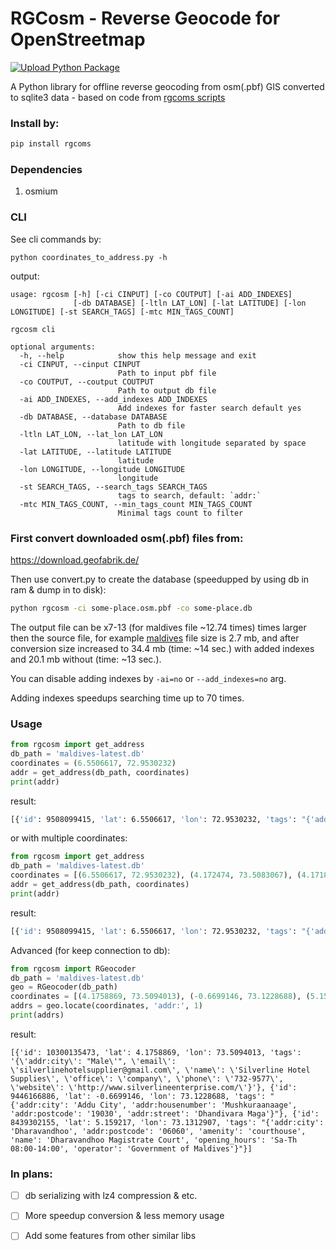 # RGCosm - Reverse Geocode for OpenStreetmap
[![Upload Python Package](https://github.com/BlackCatDevel0per/rgcosm/actions/workflows/python-publish.yml/badge.svg)](https://github.com/BlackCatDevel0per/rgcosm/actions/workflows/python-publish.yml)

A Python library for offline reverse geocoding from osm(.pbf) GIS converted to sqlite3 data - based on code from [rgcoms scripts](https://github.com/punnerud/rgcosm)

### Install by:
```bash
pip install rgcoms
```

### Dependencies
1. osmium

### CLI
See cli commands by:
```
python coordinates_to_address.py -h
```
output:
```
usage: rgcosm [-h] [-ci CINPUT] [-co COUTPUT] [-ai ADD_INDEXES]
              [-db DATABASE] [-ltln LAT_LON] [-lat LATITUDE] [-lon LONGITUDE] [-st SEARCH_TAGS] [-mtc MIN_TAGS_COUNT]

rgcosm cli

optional arguments:
  -h, --help            show this help message and exit
  -ci CINPUT, --cinput CINPUT
                        Path to input pbf file
  -co COUTPUT, --coutput COUTPUT
                        Path to output db file
  -ai ADD_INDEXES, --add_indexes ADD_INDEXES
                        Add indexes for faster search default yes
  -db DATABASE, --database DATABASE
                        Path to db file
  -ltln LAT_LON, --lat_lon LAT_LON
                        latitude with longitude separated by space
  -lat LATITUDE, --latitude LATITUDE
                        latitude
  -lon LONGITUDE, --longitude LONGITUDE
                        longitude
  -st SEARCH_TAGS, --search_tags SEARCH_TAGS
                        tags to search, default: `addr:`
  -mtc MIN_TAGS_COUNT, --min_tags_count MIN_TAGS_COUNT
                        Minimal tags count to filter
```

### First convert downloaded osm(.pbf) files from:
https://download.geofabrik.de/

Then use convert.py to create the database (speedupped by using db in ram & dump in to disk):
```bash
python rgcosm -ci some-place.osm.pbf -co some-place.db
```

The output file can be x7-13 (for maldives file ~12.74 times) times larger then the source file, for example [maldives](https://download.geofabrik.de/asia/maldives-latest.osm.pbf) file size is 2.7 mb, and after conversion size increased to 34.4 mb (time: ~14 sec.) with added indexes and 20.1 mb without (time: ~13 sec.).

You can disable adding indexes by `-ai=no` or `--add_indexes=no` arg.

Adding indexes speedups searching time up to 70 times.

### Usage
```python
from rgcosm import get_address
db_path = 'maldives-latest.db'
coordinates = (6.5506617, 72.9530232)
addr = get_address(db_path, coordinates)
print(addr)
```
result:
```bash
[{'id': 9508099415, 'lat': 6.5506617, 'lon': 72.9530232, 'tags': "{'addr:block_number': '26', 'generator:method': 'combustion', 'generator:output:electricity': '200 kV', 'generator:source': 'diesel', 'name': 'Vaikaradhoo Fenaka Power Plant 3', 'operator': 'Fenaka Corporation Limited Vaikaradhoo', 'power': 'generator'}"}]
```
or with multiple coordinates:
```python
from rgcosm import get_address
db_path = 'maldives-latest.db'
coordinates = [(6.5506617, 72.9530232), (4.172474, 73.5083067), (4.1718557, 73.5154427)]
addr = get_address(db_path, coordinates)
print(addr)
```
result:
```bash
[{'id': 9508099415, 'lat': 6.5506617, 'lon': 72.9530232, 'tags': "{'addr:block_number': '26', 'generator:method': 'combustion', 'generator:output:electricity': '200 kV', 'generator:source': 'diesel', 'name': 'Vaikaradhoo Fenaka Power Plant 3', 'operator': 'Fenaka Corporation Limited Vaikaradhoo', 'power': 'generator'}"}, {'id': 2521220337, 'lat': 4.172474, 'lon': 73.5083067, 'tags': '{\'addr:city\': "Male\'", \'addr:housename\': \'Ma.Seventy Flower\', \'addr:street\': \'Iskandharu Magu\', \'amenity\': \'cafe\', \'cuisine\': \'coffee_shop\', \'internet_access\': \'yes\', \'name\': "Chili\'s Café"}'}, {'id': 7987147424, 'lat': 4.1718557, 'lon': 73.5154427, 'tags': '{\'addr:city\': "Male\'", \'addr:housenumber\': \'H.Hostside\', \'addr:postcode\': \'20053\', \'addr:street\': \'Irudheymaa Hingun\', \'clothes\': \'women;wedding;men;suits;fashion;children\', \'contact:facebook\': \'https://m.facebook.com/Aiccet/\', \'currency:EUR\': \'yes\', \'currency:GBP\': \'yes\', \'currency:USD\': \'yes\', \'name\': \'Aiccet\', \'opening_hours\': \'24/7\', \'operator\': \'Aiccet\', \'payment:american_express\': \'yes\', \'payment:cash\': \'yes\', \'payment:credit_cards\': \'yes\', \'payment:mastercard\': \'yes\', \'payment:visa\': \'yes\', \'payment:visa_debit\': \'yes\', \'phone\': \'+960 7997323\', \'shop\': \'clothes\'}'}]
```

Advanced (for keep connection to db):
```python
from rgcosm import RGeocoder
db_path = 'maldives-latest.db'
geo = RGeocoder(db_path)
coordinates = [(4.1758869, 73.5094013), (-0.6699146, 73.1228688), (5.159217, 73.1312907)]
addrs = geo.locate(coordinates, 'addr:', 1)
print(addrs)
```
result:
```
[{'id': 10300135473, 'lat': 4.1758869, 'lon': 73.5094013, 'tags': '{\'addr:city\': "Male\'", \'email\': \'silverlinehotelsupplier@gmail.com\', \'name\': \'Silverline Hotel Supplies\', \'office\': \'company\', \'phone\': \'732-9577\', \'website\': \'http://www.silverlineenterprise.com/\'}'}, {'id': 9446166886, 'lat': -0.6699146, 'lon': 73.1228688, 'tags': "{'addr:city': 'Addu City', 'addr:housenumber': 'Mushkuraanaage', 'addr:postcode': '19030', 'addr:street': 'Dhandivara Maga'}"}, {'id': 8439302155, 'lat': 5.159217, 'lon': 73.1312907, 'tags': "{'addr:city': 'Dharavandhoo', 'addr:postcode': '06060', 'amenity': 'courthouse', 'name': 'Dharavandhoo Magistrate Court', 'opening_hours': 'Sa-Th 08:00-14:00', 'operator': 'Government of Maldives'}"}]
```

### In plans:
- [ ] db serializing with lz4 compression & etc.
- [ ] More speedup conversion & less memory usage
- [ ] Add some features from other similar libs

